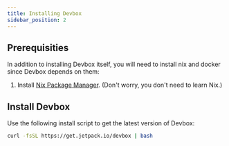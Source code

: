 ```yaml
---
title: Installing Devbox
sidebar_position: 2
---
```


## Prerequisities

In addition to installing Devbox itself, you will need to install nix and docker since Devbox depends on them:

1. Install [Nix Package Manager](https://nixos.org/download.html). (Don't worry, you don't need to learn Nix.)


## Install Devbox

Use the following install script to get the latest version of Devbox:

```bash
curl -fsSL https://get.jetpack.io/devbox | bash
```

